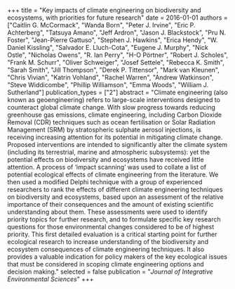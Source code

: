 +++
title = "Key impacts of climate engineering on biodiversity and ecosystems, with priorities for future research"
date = 2016-01-01
authors = ["Caitlin G. McCormack", "Wanda Born", "Peter J. Irvine", "Eric P. Achterberg", "Tatsuya Amano", "Jeff Ardron", "Jason J. Blackstock", "Pru N. Foster", "Jean-Pierre Gattuso", "Stephen J. Hawkins", "Erica Hendy", "W. Daniel Kissling", "Salvador E. Lluch-Cota", "Eugene J. Murphy", "Nick Ostle", "Nicholas Owens", "R. Ian Perry", "H-O Pörtner", "Robert J. Scholes", "Frank M. Schurr", "Oliver Schweiger", "Josef Settele", "Rebecca K. Smith", "Sarah Smith", "Jill Thompson", "Derek P. Tittensor", "Mark van Kleunen", "Chris Vivian", "Katrin Vohland", "Rachel Warren", "Andrew Watkinson", "Steve Widdicombe", "Phillip Williamson", "Emma Woods", "William J. Sutherland"]
publication_types = ["2"]
abstract = "Climate engineering (also known as geoengineering) refers to large-scale interventions designed to counteract global climate change. With slow progress towards reducing greenhouse gas emissions, climate engineering, including Carbon Dioxide Removal (CDR) techniques such as ocean fertilisation or Solar Radiation Management (SRM) by stratospheric sulphate aerosol injections, is receiving increasing attention for its potential in mitigating climate change. Proposed interventions are intended to significantly alter the climate system (including its terrestrial, marine and atmospheric subsystems): yet the potential effects on biodiversity and ecosystems have received little attention. A process of ‘impact scanning’ was used to collate a list of potential ecological effects of climate engineering from the literature. We then used a modified Delphi technique with a group of experienced researchers to rank the effects of different climate engineering techniques on biodiversity and ecosystems, based upon an assessment of the relative importance of their consequences and the amount of existing scientific understanding about them. These assessments were used to identify priority topics for further research, and to formulate specific key research questions for those environmental changes considered to be of highest priority. This first detailed evaluation is a critical starting point for further ecological research to increase understanding of the biodiversity and ecosystem consequences of climate engineering techniques. It also provides a valuable indication for policy makers of the key ecological issues that must be considered in scoping climate engineering options and decision making."
selected = false
publication = "*Journal of Integrative Environmental Sciences*"
+++

